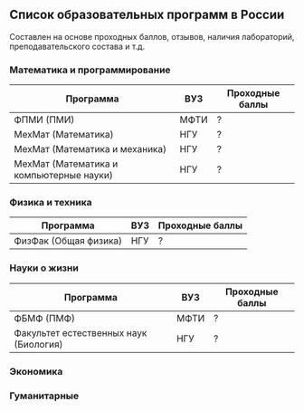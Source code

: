 ## Список образовательных программ в России

Составлен на основе проходных баллов, отзывов, наличия лабораторий, преподавательского состава и т.д.

### Математика и программирование

| Программа   | ВУЗ         | Проходные баллы |
| ----------- | ----------- |  ----------- |
| ФПМИ (ПМИ)  | МФТИ        | ?            |
| МехМат (Математика)  | НГУ        | ?            |
| МехМат (Математика и механика)  | НГУ        | ?            |
| МехМат (Математика и компьютерные науки)  | НГУ        | ?            |

### Физика и техника

| Программа   | ВУЗ         | Проходные баллы |
| ----------- | ----------- | -----------     |
| ФизФак (Общая физика)  | НГУ        | ?               |

### Науки о жизни

| Программа   | ВУЗ         | Проходные баллы |
| ----------- | ----------- | -----------     |
| ФБМФ (ПМФ)  | МФТИ        | ?               |
| Факультет естественных наук (Биология)  | НГУ        | ?               |

### Экономика

### Гуманитарные
